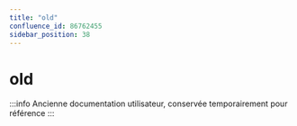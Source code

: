 ```yaml
---
title: "old"
confluence_id: 86762455
sidebar_position: 38
---
```

# old


:::info
Ancienne documentation utilisateur, conservée temporairement pour référence
:::

